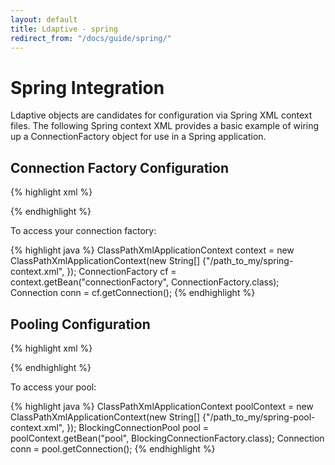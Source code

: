 ```yaml
---
layout: default
title: Ldaptive - spring
redirect_from: "/docs/guide/spring/"
---
```


# Spring Integration

Ldaptive objects are candidates for configuration via Spring XML context files. The following Spring context XML provides a basic example of wiring up a ConnectionFactory object for use in a Spring application.

## Connection Factory Configuration

{% highlight xml %}
<?xml version="1.0" encoding="UTF-8"?>
<beans xmlns="http://www.springframework.org/schema/beans"
       xmlns:xsi="http://www.w3.org/2001/XMLSchema-instance"
       xmlns:p="http://www.springframework.org/schema/p"
       xmlns:util="http://www.springframework.org/schema/util"
       xsi:schemaLocation="http://www.springframework.org/schema/beans
                           http://www.springframework.org/schema/beans/spring-beans-3.1.xsd">

  <bean id="connectionFactory"
    class="org.ldaptive.DefaultConnectionFactory"
    p:connectionConfig-ref="connectionConfig"
  />

  <bean id="connectionConfig"
    class="org.ldaptive.ConnectionConfig"
    p:ldapUrl="ldap://directory.ldaptive.org"
    p:bindSaslConfig-ref="saslConfig"
    p:useStartTLS="true"
    p:sslConfig-ref="sslConfig"
  />

  <bean id="saslConfig"
    class="org.ldaptive.sasl.ExternalConfig"
  />

  <bean id="sslConfig"
    class="org.ldaptive.ssl.SslConfig"
    p:credentialConfig-ref="credentialConfig"
  />

  <bean id="credentialConfig"
    class="org.ldaptive.ssl.KeyStoreCredentialConfig"
    p:keyStore="classpath:/ldaptive.keystore"
    p:keyStoreType="BKS"
    p:keyStorePassword="changeit"
    p:trustStore="classpath:/ldaptive.truststore"
    p:trustStoreType="BKS"
    p:trustStorePassword="changeit"
  />
</beans>
{% endhighlight %}

To access your connection factory: 

{% highlight java %}
ClassPathXmlApplicationContext context = new ClassPathXmlApplicationContext(new String[] {"/path_to_my/spring-context.xml", });
ConnectionFactory cf = context.getBean("connectionFactory", ConnectionFactory.class);
Connection conn = cf.getConnection();
{% endhighlight %}

## Pooling Configuration

{% highlight xml %}
<?xml version="1.0" encoding="UTF-8"?>
<beans xmlns="http://www.springframework.org/schema/beans"
       xmlns:xsi="http://www.w3.org/2001/XMLSchema-instance"
       xmlns:p="http://www.springframework.org/schema/p"
       xmlns:util="http://www.springframework.org/schema/util"
       xsi:schemaLocation="http://www.springframework.org/schema/beans
                           http://www.springframework.org/schema/beans/spring-beans-3.1.xsd
                           http://www.springframework.org/schema/util
                           http://www.springframework.org/schema/util/spring-util-3.1.xsd">

  <bean id="pool"
    class="org.ldaptive.pool.BlockingConnectionPool"
    init-method="initialize"
    p:blockWaitTime="5000">
    <constructor-arg index="0">
      <bean class="org.ldaptive.pool.PoolConfig"
        p:minPoolSize="5"
        p:maxPoolSize="20"
        p:validatePeriodically="true"
        p:validatePeriod="30"
      />
    </constructor-arg>
    <constructor-arg index="1" ref="connectionFactory"/>
  </bean>

  <bean id="connectionFactory"
    class="org.ldaptive.DefaultConnectionFactory"
    p:connectionConfig-ref="connectionConfig"
  />

  <bean id="connectionConfig"
    class="org.ldaptive.ConnectionConfig"
    p:ldapUrl="ldap://directory.ldaptive.org"
    p:bindSaslConfig-ref="saslConfig"
    p:useStartTLS="true"
    p:sslConfig-ref="sslConfig"
  />

  <bean id="saslConfig"
    class="org.ldaptive.sasl.ExternalConfig"
  />

  <bean id="sslConfig"
    class="org.ldaptive.ssl.SslConfig"
    p:credentialConfig-ref="credentialConfig"
  />

  <bean id="credentialConfig"
    class="org.ldaptive.ssl.KeyStoreCredentialConfig"
    p:keyStore="classpath:/ldaptive.keystore"
    p:keyStoreType="BKS"
    p:keyStorePassword="changeit"
    p:trustStore="classpath:/ldaptive.truststore"
    p:trustStoreType="BKS"
    p:trustStorePassword="changeit"
  />
</beans>
{% endhighlight %}

To access your pool:

{% highlight java %}
ClassPathXmlApplicationContext poolContext = new ClassPathXmlApplicationContext(new String[] {"/path_to_my/spring-pool-context.xml", });
BlockingConnectionPool pool = poolContext.getBean("pool", BlockingConnectionFactory.class);
Connection conn = pool.getConnection();
{% endhighlight %}


